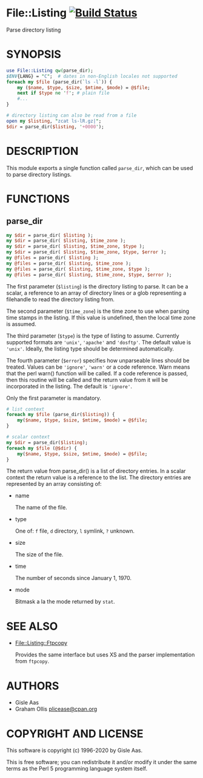 # File::Listing [![Build Status](https://api.travis-ci.com/PerlAlien/File-Listing.svg?branch=master)](https://travis-ci.com/github/PerlAlien/File-Listing)

Parse directory listing

# SYNOPSIS

```perl
use File::Listing qw(parse_dir);
$ENV{LANG} = "C";  # dates in non-English locales not supported
foreach my $file (parse_dir(`ls -l`)) {
    my ($name, $type, $size, $mtime, $mode) = @$file;
    next if $type ne 'f'; # plain file
    #...
}

# directory listing can also be read from a file
open my $listing, "zcat ls-lR.gz|";
$dir = parse_dir($listing, '+0000');
```

# DESCRIPTION

This module exports a single function called `parse_dir`, which can be
used to parse directory listings.

# FUNCTIONS

## parse\_dir

```perl
my $dir = parse_dir( $listing );
my $dir = parse_dir( $listing, $time_zone );
my $dir = parse_dir( $listing, $time_zone, $type );
my $dir = parse_dir( $listing, $time_zone, $type, $error );
my @files = parse_dir( $listing );
my @files = parse_dir( $listing, $time_zone );
my @files = parse_dir( $listing, $time_zone, $type );
my @files = parse_dir( $listing, $time_zone, $type, $error );
```

The first parameter (`$listing`) is the directory listing to parse.
It can be a scalar, a reference to an array of directory lines or a
glob representing a filehandle to read the directory listing from.

The second parameter (`$time_zone`) is the time zone to use when
parsing time stamps in the listing. If this value is undefined,
then the local time zone is assumed.

The third parameter (`$type`) is the type of listing to assume.
Currently supported formats are `'unix'`, `'apache'` and
`'dosftp'`. The default value is `'unix'`. Ideally, the listing
type should be determined automatically.

The fourth parameter (`$error`) specifies how unparseable lines
should be treated. Values can be `'ignore'`, `'warn'` or a code reference.
Warn means that the perl warn() function will be called.  If a code
reference is passed, then this routine will be called and the return
value from it will be incorporated in the listing.  The default is
`'ignore'`.

Only the first parameter is mandatory.

```perl
# list context
foreach my $file (parse_dir($listing)) {
    my($name, $type, $size, $mtime, $mode) = @$file;
}

# scalar context
my $dir = parse_dir($listing);
foreach my $file (@$dir) {
    my($name, $type, $size, $mtime, $mode) = @$file;
}
```

The return value from parse\_dir() is a list of directory entries.
In a scalar context the return value is a reference to the list.
The directory entries are represented by an array consisting of:

- name

    The name of the file.

- type

    One of: `f` file, `d` directory, `l` symlink, `?` unknown.

- size

    The size of the file.

- time

    The number of seconds since January 1, 1970.

- mode

    Bitmask a la the mode returned by `stat`.

# SEE ALSO

- [File::Listing::Ftpcopy](https://metacpan.org/pod/File::Listing::Ftpcopy)

    Provides the same interface but uses XS and the parser implementation from `ftpcopy`.

# AUTHORS

- Gisle Aas
- Graham Ollis <plicease@cpan.org>

# COPYRIGHT AND LICENSE

This software is copyright (c) 1996-2020 by Gisle Aas.

This is free software; you can redistribute it and/or modify it under
the same terms as the Perl 5 programming language system itself.

